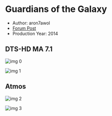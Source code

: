 # Guardians of the Galaxy

* Author: aron7awol
* [Forum Post](https://www.avsforum.com/threads/bass-eq-for-filtered-movies.2995212/post-57703514)
* Production Year: 2014

## DTS-HD MA 7.1

![img 0](https://i.imgur.com/G7Eo4qV.jpg)

![img 1](https://i.imgur.com/FdgO7Y3.jpg)

## Atmos

![img 2](https://i.imgur.com/AL9hRzz.jpg)

![img 3](https://i.imgur.com/q5yGmBv.png)

